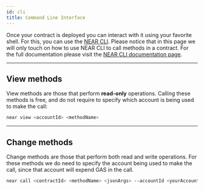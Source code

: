 ```yaml
---
id: cli
title: Command Line Interface
---
```


Once your contract is deployed you can interact with it using your favorite shell. For this, you can use the [NEAR CLI](../../3.tools/cli.md).
Please notice that in this page we will only touch on how to use NEAR CLI to call methods in a contract. For the full documentation please visit the
[NEAR CLI documentation page](../../3.tools/cli.md).

---

## View methods
View methods are those that perform **read-only** operations. Calling these methods is free, and do not require to specify which account is being used to make the call:

```bash
near view <accountId> <methodName>
```

<hr class="subsection" />

## Change methods
Change methods are those that perform both read and write operations. For these methods we do need to specify the account being used to make the call,
since that account will expend GAS in the call.

```bash
near call <contractId> <methodName> <jsonArgs> --accountId <yourAccount> [--attachDeposit <amount>] [--gas <GAS>]
```